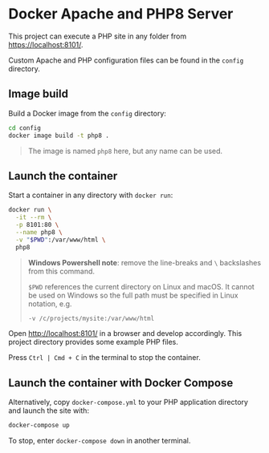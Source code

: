 # Docker Apache and PHP8 Server

This project can execute a PHP site in any folder from <https://localhost:8101/>.

Custom Apache and PHP configuration files can be found in the `config` directory.


## Image build

Build a Docker image from the `config` directory:

```sh
cd config
docker image build -t php8 .
```

> The image is named `php8` here, but any name can be used.


## Launch the container

Start a container in any directory with `docker run`:

```sh
docker run \
  -it --rm \
  -p 8101:80 \
  --name php8 \
  -v "$PWD":/var/www/html \
  php8
```

> **Windows Powershell note**: remove the line-breaks and `\` backslashes from this command.
>
> `$PWD` references the current directory on Linux and macOS. It cannot be used on Windows so the full path must be specified in Linux notation, e.g.
>
> ```sh
> -v /c/projects/mysite:/var/www/html
> ```

Open <http://localhost:8101/> in a browser and develop accordingly. This project directory provides some example PHP files.

Press `Ctrl | Cmd + C` in the terminal to stop the container.


## Launch the container with Docker Compose

Alternatively, copy `docker-compose.yml` to your PHP application directory and launch the site with:

```sh
docker-compose up
```

To stop, enter `docker-compose down` in another terminal.
